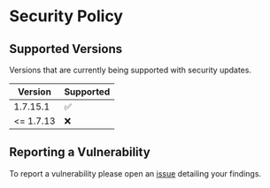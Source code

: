 # Security Policy

## Supported Versions
Versions that are currently being supported with security updates.

| Version  | Supported          |
| -------  | ------------------ |
| 1.7.15.1 | :white_check_mark: |
| <= 1.7.13 | :x:                |

## Reporting a Vulnerability

To report a vulnerability please open an [issue](https://github.com/XjSv/Cooked/issues) detailing your findings.

